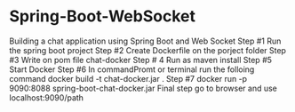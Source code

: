 # Spring-Boot-WebSocket
Building a chat application using Spring Boot and Web Socket
Step #1
Run the spring boot project
Step #2 
Create Dockerfile on the porject folder
Step #3
Write on pom file <finalName>chat-docker</finalName>
Step # 4
Run as maven install 
Step #5
Start Docker 
Step #6
In commandPromt or terminal run the folloing command
docker build -t chat-docker.jar .
Step #7
docker run -p 9090:8088 spring-boot-chat-docker.jar
Final step 
go to browser and use localhost:9090/path


